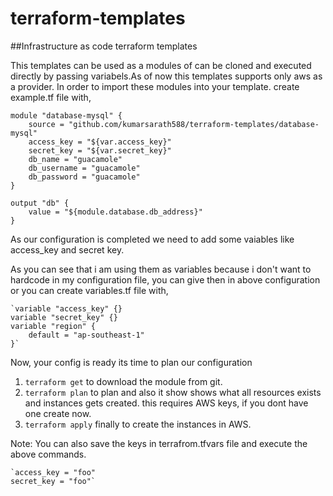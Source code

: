 # terraform-templates

##Infrastructure as code terraform templates


This templates can be used as a modules of can be cloned and executed  directly by passing variabels.As of now this templates supports only aws as a provider. In order to import these modules into your template. create example.tf file with,

    module "database-mysql" {
        source = "github.com/kumarsarath588/terraform-templates/database-mysql"
        access_key = "${var.access_key}"
        secret_key = "${var.secret_key}"
        db_name = "guacamole"
        db_username = "guacamole"
        db_password = "guacamole"
    }
    
    output "db" {
        value = "${module.database.db_address}"
    }

As our configuration is completed we need to add some vaiables like access_key and secret key.

As you can see that i am using them as variables because i don't want to hardcode in my configuration file, you can give then in above configuration or you can create variables.tf file with,

    `variable "access_key" {}
    variable "secret_key" {}
    variable "region" {
        default = "ap-southeast-1"
    }`

Now, your config is ready its time to plan our configuration

1. `terraform get` to download the module from git.
2. `terraform plan` to plan and also it show shows what all resources exists and instances gets created. this requires AWS   keys, if you dont have one create now.
3. `terraform apply` finally to create the instances in AWS.

Note: You can also save the keys in terrafrom.tfvars file and execute the above commands.

    `access_key = "foo"
    secret_key = "foo"`

